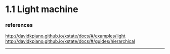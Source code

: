 # 1.1 Light machine
### references
http://davidkpiano.github.io/xstate/docs/#/examples/light
http://davidkpiano.github.io/xstate/docs/#/guides/hierarchical
****
